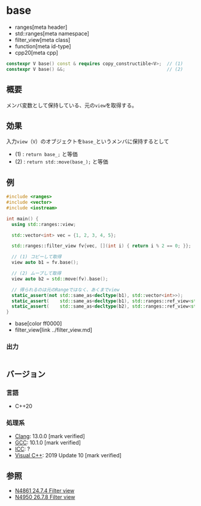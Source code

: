 # base
* ranges[meta header]
* std::ranges[meta namespace]
* filter_view[meta class]
* function[meta id-type]
* cpp20[meta cpp]

```cpp
constexpr V base() const & requires copy_constructible<V>;  // (1)
constexpr V base() &&;                                      // (2)
```

## 概要

メンバ変数として保持している、元の`view`を取得する。

## 効果

入力`view`（`V`）のオブジェクトを`base_`というメンバに保持するとして

- (1) : `return base_;` と等価
- (2) : `return std::move(base_);` と等価

## 例

```cpp example
#include <ranges>
#include <vector>
#include <iostream>

int main() {
  using std::ranges::view;

  std::vector<int> vec = {1, 2, 3, 4, 5};

  std::ranges::filter_view fv{vec, [](int i) { return i % 2 == 0; }};

  // (1) コピーして取得
  view auto b1 = fv.base();

  // (2) ムーブして取得
  view auto b2 = std::move(fv).base();

  // 得られるのは元のRangeではなく、あくまでview
  static_assert(not std::same_as<decltype(b1), std::vector<int>>);
  static_assert(    std::same_as<decltype(b1), std::ranges::ref_view<std::vector<int>>>);
  static_assert(    std::same_as<decltype(b2), std::ranges::ref_view<std::vector<int>>>);
}
```
* base[color ff0000]
* filter_view[link ../filter_view.md]

### 出力

```
```

## バージョン
### 言語
- C++20

### 処理系
- [Clang](/implementation.md#clang): 13.0.0 [mark verified]
- [GCC](/implementation.md#gcc): 10.1.0 [mark verified]
- [ICC](/implementation.md#icc): ?
- [Visual C++](/implementation.md#visual_cpp): 2019 Update 10 [mark verified]

## 参照
- [N4861 24.7.4 Filter view](https://timsong-cpp.github.io/cppwp/n4861/range.filter)
- [N4950 26.7.8 Filter view](https://timsong-cpp.github.io/cppwp/n4950/range.filter)
